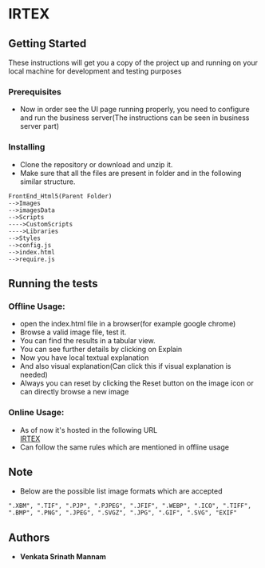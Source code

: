 # IRTEX

## Getting Started

These instructions will get you a copy of the project up and running on your local machine for development and testing purposes


### Prerequisites

* Now in order see the UI page running properly, you need to configure and run the business server(The instructions can be seen in business server part)  

### Installing

* Clone the repository or download and unzip it.    
* Make sure that all the files are present in folder and in the following similar structure.  

```
FrontEnd_Html5(Parent Folder)
-->Images  
-->imagesData  
-->Scripts  
---->CustomScripts
---->Libraries
-->Styles  
-->config.js  
-->index.html  
-->require.js  
```

## Running the tests

### Offline Usage:

* open the index.html file in a browser(for example google chrome)
* Browse a valid image file, test it. 
* You can find the results in a tabular view.
* You can see further details by clicking on Explain
* Now you have local textual explanation
* And also visual explanation(Can click this if visual explanation is needed)
* Always you can reset by clicking the Reset button on the image icon or can directly browse a new image

### Online Usage:

* As of now it's hosted in the following URL  
[IRTEX](https://irtex.azurewebsites.net/) 
* Can follow the same rules which are mentioned in offline usage


## Note

* Below are the possible list image formats which are accepted

```
".XBM", ".TIF", ".PJP", ".PJPEG", ".JFIF", ".WEBP", ".ICO", ".TIFF", ".BMP", ".PNG", ".JPEG", ".SVGZ", ".JPG", ".GIF", ".SVG", "EXIF"
```

## Authors

* **Venkata Srinath Mannam**

